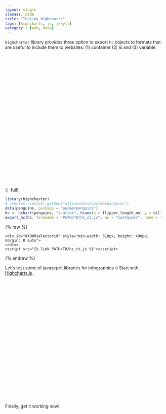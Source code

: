 ```yaml
---
layout: single
clasess: wide
title: "Testing highcharts"
tags: [highcharts, js, jekyll]
category : [web, data]
---
```

`highcharter` library provides three option to export `hc` objects to formats that are useful to include them to websites: (1) container (2) is and (3) variable. 
<!--
<script src="http://ajax.googleapis.com/ajax/libs/jquery/1.8.2/jquery.min.js">
</script>
-->
<script src="{{ site.baseurl }}/assets/js/custom/highcharts.js">
</script>
<script src="{{ site.baseurl }}/assets/js/custom/exporting.js">
</script>

<div style="min-width: 310px; height: 400px; margin: 0 auto">
<script src="{% link assets/js/custom/hc_vr.js %}"></script>
</div>


<br>


{: .full}
```r
library(highcharter)
# remotes::install_github("allisonhorst/palmerpenguins")
data(penguins, package = "palmerpenguins")
hc <- hchart(penguins, "scatter", hcaes(x = flipper_length_mm, y = bill_length_mm, group = species))
export_hc(hc, filename = "PATH/TO/hc_ct.js", as = "container", name = "#YOURselectorid")
```
{% raw %}
```
<div id="#YOURselectorid" style="min-width: 310px; height: 400px; margin: 0 auto">
</div>
<script src="{% link PATH/TO/hc_ct.js %}"></script>
```
{% endraw %}

Let's test some of javascprit libraries for infographics :) Start with [Highcharts.js](http://www.highcharts.com/).
<script type="text/javascript" src="http://ajax.googleapis.com/ajax/libs/jquery/1.8.2/jquery.min.js">
</script>
<script type="text/javascript" src="http://code.highcharts.com/highcharts.js">
</script>
<script type="text/javascript" src="http://code.highcharts.com/modules/exporting.js">
</script>

<!---<div id="container" style="min-width: 310px; height: 400px; margin: 0 auto">-->
<div id="container" style="width: 600px; height: 400px; margin: 0 auto">
</div>
<script type="text/javascript">

//$(function () {
        $('#container').highcharts({
            title: {
                text: 'Monthly Average Temperature',
                x: -20 //center
            },
            subtitle: {
                text: 'Source: WorldClimate.com',
                x: -20
            },
            xAxis: {
                categories: ['Jan', 'Feb', 'Mar', 'Apr', 'May', 'Jun',
                    'Jul', 'Aug', 'Sep', 'Oct', 'Nov', 'Dec']
            },
            yAxis: {
                title: {
                    text: 'Temperature (°C)'
                },
                plotLines: [{
                    value: 0,
                    width: 1,
                    color: '#808080'
                }]
            },
            tooltip: {
                valueSuffix: '°C'
            },
            legend: {
                layout: 'vertical',
                align: 'right',
                verticalAlign: 'middle',
                borderWidth: 0
            },
            series: [{
                name: 'Tokyo',
                data: [7.0, 6.9, 9.5, 14.5, 18.2, 21.5, 25.2, 26.5, 23.3, 18.3, 13.9, 9.6]
            }, {
                name: 'New York',
                data: [-0.2, 0.8, 5.7, 11.3, 17.0, 22.0, 24.8, 24.1, 20.1, 14.1, 8.6, 2.5]
            }, {
                name: 'Berlin',
                data: [-0.9, 0.6, 3.5, 8.4, 13.5, 17.0, 18.6, 17.9, 14.3, 9.0, 3.9, 1.0]
            }, {
                name: 'London',
                data: [3.9, 4.2, 5.7, 8.5, 11.9, 15.2, 17.0, 16.6, 14.2, 10.3, 6.6, 4.8]
            }]
        });
//    });

</script>
Finally, get it working now!

